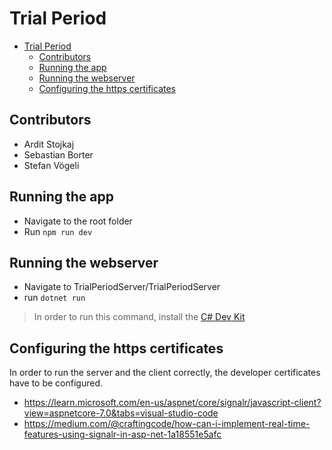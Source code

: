 # Trial Period
- [Trial Period](#trial-period)
  - [Contributors](#contributors)
  - [Running the app](#running-the-app)
  - [Running the webserver](#running-the-webserver)
  - [Configuring the https certificates](#configuring-the-https-certificates)


## Contributors
- Ardit Stojkaj
- Sebastian Borter
- Stefan Vögeli

## Running the app
- Navigate to the root folder
- Run `npm run dev`

## Running the webserver
- Navigate to TrialPeriodServer/TrialPeriodServer
- run `dotnet run`

> In order to run this command, install the [C# Dev Kit](https://learn.microsoft.com/en-us/visualstudio/subscriptions/vs-c-sharp-dev-kit)

## Configuring the https certificates
In order to run the server and the client correctly, the developer certificates have to be configured. 


- https://learn.microsoft.com/en-us/aspnet/core/signalr/javascript-client?view=aspnetcore-7.0&tabs=visual-studio-code
- https://medium.com/@craftingcode/how-can-i-implement-real-time-features-using-signalr-in-asp-net-1a18551e5afc